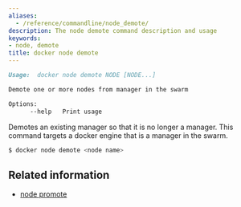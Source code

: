 ```yaml
---
aliases:
  - /reference/commandline/node_demote/
description: The node demote command description and usage
keywords:
- node, demote
title: docker node demote
---
```


```markdown
Usage:  docker node demote NODE [NODE...]

Demote one or more nodes from manager in the swarm

Options:
      --help   Print usage

```

Demotes an existing manager so that it is no longer a manager. This command targets a docker engine that is a manager in the swarm.


```bash
$ docker node demote <node name>
```

## Related information

* [node promote](node_promote.md)
